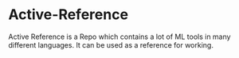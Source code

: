 # Active-Reference
Active Reference is a Repo which contains a lot of ML tools in many different languages. It can be used as a reference for working.
